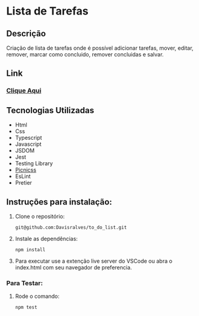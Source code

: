 # Lista de Tarefas

## Descrição

Criação de lista de tarefas onde é possível adicionar tarefas, mover, editar, remover, marcar como concluido, remover concluidas e salvar.

## Link

### [Clique Aqui](https://davisralves.github.io/to_do_list/)

## Tecnologias Utilizadas

- Html
- Css
- Typescript
- Javascript
- JSDOM
- Jest
- Testing Library
- [Picnicss](https://picnicss.com/)
- EsLint
- Pretier

## Instruções para instalação:

1. Clone o repositório:

   `git@github.com:Davisralves/to_do_list.git`

2. Instale as dependências:

   `npm install`

3. Para executar use a extenção live server do VSCode ou abra o index.html com seu navegador de preferencia.

### Para Testar:

1. Rode o comando:

   `npm test `
